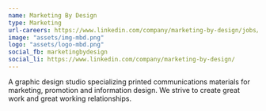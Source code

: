 ```yaml
---
name: Marketing By Design
type: Marketing
url-careers: https://www.linkedin.com/company/marketing-by-design/jobs/
image: "assets/img-mbd.png"
logo: "assets/logo-mbd.png"
social_fb: marketingbydesign
social_li: https://www.linkedin.com/company/marketing-by-design/
---
```

A graphic design studio specializing printed communications materials for marketing, promotion and information design. We strive to create great work and great working relationships.
